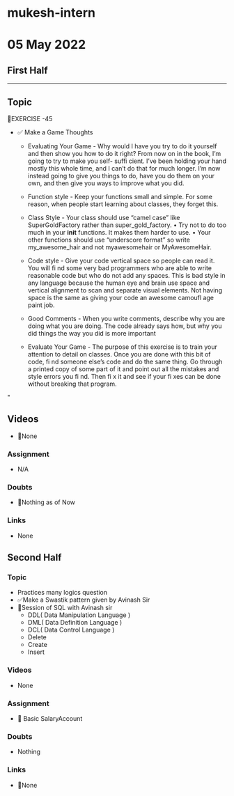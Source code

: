 # mukesh-intern

# 05 May 2022

## First Half
****

## Topic
🔄EXERCISE -45
- ✅ Make a Game Thoughts
  - Evaluating Your Game - 
  Why would I have you try to do it yourself and then show you how to do it right? From now on
in the book, I’m going to try to make you self- suffi cient. I’ve been holding your hand mostly this
whole time, and I can’t do that for much longer. I’m now instead going to give you things to do,
have you do them on your own, and then give you ways to improve what you did.

  - Function style  -
  Keep your functions small and simple. For some reason, when people start learning
about classes, they forget this.
  - Class Style -
  Your class should use “camel case” like SuperGoldFactory rather than
super_gold_factory.
 • Try not to do too much in your __init__ functions. It makes them harder to use.
 • Your other functions should use “underscore format” so write my_awesome_hair and
not myawesomehair or MyAwesomeHair.

  - Code style -
  Give your code vertical space so people can read it. You will fi nd some very bad programmers who are able to write reasonable code but who do not add any spaces. This is bad
style in any language because the human eye and brain use space and vertical alignment
to scan and separate visual elements. Not having space is the same as giving your code
an awesome camoufl age paint job.
  - Good Comments -
  When you write comments, describe why you are doing what you are doing. The code
already says how, but why you did things the way you did is more important
  - Evaluate Your Game - 
  The purpose of this exercise is to train your attention to detail on classes. Once you are done with
this bit of code, fi nd someone else’s code and do the same thing. Go through a printed copy of
some part of it and point out all the mistakes and style errors you fi nd. Then fi x it and see if your
fi xes can be done without breaking that program.

"

## Videos

- 🚫None

### Assignment

- N/A

### Doubts

-  🚫Nothing as of Now

### Links


- None

## Second Half
### Topic
- Practices many logics question
- ✅Make a Swastik pattern given by Avinash Sir
- 🔄Session of SQL with Avinash sir 
  - DDL( Data Manipulation Language )
  - DML( Data Definition Language )
  - DCL( Data Control Language )
  - Delete
  - Create
  - Insert
  
### Videos

- None

### Assignment 

- 🔄 Basic SalaryAccount 

### Doubts

- Nothing

### Links

- 🚫None